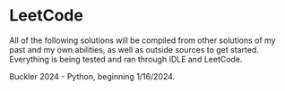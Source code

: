 # LeetCode
All of the following solutions will be compiled from other solutions of my past and my own abilities, as well as outside sources to get started. Everything is being tested and ran through IDLE and LeetCode.

Buckler 2024 - Python, beginning 1/16/2024.

